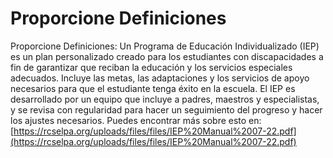 # Proporcione Definiciones
Proporcione Definiciones: Un Programa de Educación Individualizado (IEP) es un plan personalizado creado para los estudiantes con discapacidades a fin de garantizar que reciban la educación y los servicios especiales adecuados. Incluye las metas, las adaptaciones y los servicios de apoyo necesarios para que el estudiante tenga éxito en la escuela. El IEP es desarrollado por un equipo que incluye a padres, maestros y especialistas, y se revisa con regularidad para hacer un seguimiento del progreso y hacer los ajustes necesarios.
Puedes encontrar más sobre esto en: [https://rcselpa.org/uploads/files/files/IEP%20Manual%2007-22.pdf](https://rcselpa.org/uploads/files/files/IEP%20Manual%2007-22.pdf)